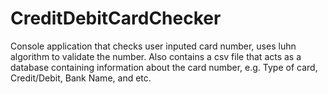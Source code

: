 # CreditDebitCardChecker
Console application that checks user inputed card number, uses luhn algorithm to validate the number. Also contains a csv file that acts as a database containing information about the card number, e.g. Type of card, Credit/Debit, Bank Name, and etc.
